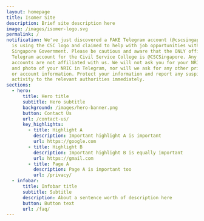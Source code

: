 ```yaml
---
layout: homepage
title: Isomer Site
description: Brief site description here
image: /images/isomer-logo.svg
permalink: /
notification: We've just discovered a FAKE Telegram account (@cscsingapura) that
  is using the CSC logo and claimed to help with job opportunities with the
  Singapore Government. Please be cautious and aware that the ONLY official
  Telegram account for the Civil Service College is @CSCSingapore. Any other
  accounts are not affiliated with us. We will not ask you for your NRIC number
  and photo of your NRIC in Telegram, nor will we ask for any other private bank
  or account information. Protect your information and report any suspicious
  activity to the relevant authorities immediately.
sections:
  - hero:
      title: Hero title
      subtitle: Hero subtitle
      background: /images/hero-banner.png
      button: Contact Us
      url: /contact-us/
      key_highlights:
        - title: Highlight A
          description: Important highlight A is important
          url: https://google.com
        - title: Highlight B
          description: Important highlight B is equally important
          url: https://gmail.com
        - title: Page A
          description: Page A is important too
          url: /privacy/
  - infobar:
      title: Infobar title
      subtitle: Subtitle
      description: About a sentence worth of description here
      button: Button text
      url: /faq/
---
```

